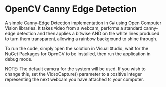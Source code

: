 # OpenCV Canny Edge Detection
A simple Canny-Edge Detection implementation in C# using Open Computer Vision libraries. It takes video from a webcam, performs a standard canny-edge detection and then applies a bitwise AND on the white lines produced to turn them transparent, allowing a rainbow background to shine through.

To run the code, simply open the solution in Visual Studio, wait for the NuGet Packages for OpenCV to be installed, then run the application in debug mode.

NOTE: The default camera for the system will be used. If you wish to change this, set the VideoCapture() parameter to a positive integer representing the next webcam you have attached to your computer.
